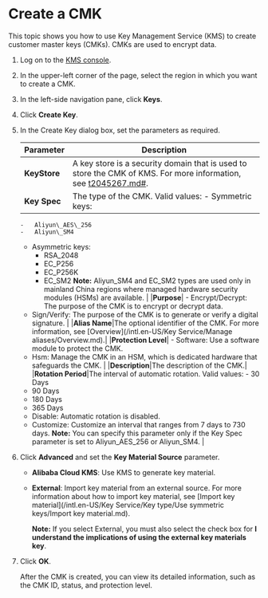 # Create a CMK

This topic shows you how to use Key Management Service \(KMS\) to create customer master keys \(CMKs\). CMKs are used to encrypt data.

1.  Log on to the [KMS console](https://kms.console.aliyun.com).

2.  In the upper-left corner of the page, select the region in which you want to create a CMK.

3.  In the left-side navigation pane, click **Keys**.

4.  Click **Create Key**.

5.  In the Create Key dialog box, set the parameters as required.

    |Parameter|Description|
    |---------|-----------|
    |**KeyStore**|A key store is a security domain that is used to store the CMK of KMS. For more information, see [t2045267.md\#]().|
    |**Key Spec**|The type of the CMK. Valid values:    -   Symmetric keys:
        -   Aliyun\_AES\_256
        -   Aliyun\_SM4
    -   Asymmetric keys:
        -   RSA\_2048
        -   EC\_P256
        -   EC\_P256K
        -   EC\_SM2
**Note:** Aliyun\_SM4 and EC\_SM2 types are used only in mainland China regions where managed hardware security modules \(HSMs\) are available. |
    |**Purpose**|    -   Encrypt/Decrypt: The purpose of the CMK is to encrypt or decrypt data.
    -   Sign/Verify: The purpose of the CMK is to generate or verify a digital signature. |
    |**Alias Name**|The optional identifier of the CMK. For more information, see [Overview](/intl.en-US/Key Service/Manage aliases/Overview.md).|
    |**Protection Level**|    -   Software: Use a software module to protect the CMK.
    -   Hsm: Manage the CMK in an HSM, which is dedicated hardware that safeguards the CMK. |
    |**Description**|The description of the CMK.|
    |**Rotation Period**|The interval of automatic rotation. Valid values:    -   30 Days
    -   90 Days
    -   180 Days
    -   365 Days
    -   Disable: Automatic rotation is disabled.
    -   Customize: Customize an interval that ranges from 7 days to 730 days.
**Note:** You can specify this parameter only if the Key Spec parameter is set to Aliyun\_AES\_256 or Aliyun\_SM4. |

6.  Click **Advanced** and set the **Key Material Source** parameter.

    -   **Alibaba Cloud KMS**: Use KMS to generate key material.
    -   **External**: Import key material from an external source. For more information about how to import key material, see [Import key material](/intl.en-US/Key Service/Key type/Use symmetric keys/Import key material.md).

        **Note:** If you select External, you must also select the check box for **I understand the implications of using the external key materials key**.

7.  Click **OK**.

    After the CMK is created, you can view its detailed information, such as the CMK ID, status, and protection level.


